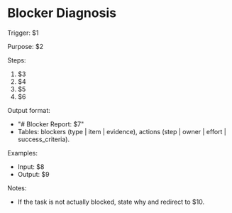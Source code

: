 # Blocker Diagnosis

Trigger: $1

Purpose: $2

Steps:

1. $3
2. $4
3. $5
4. $6

Output format:

- "# Blocker Report: $7"
- Tables: blockers (type | item | evidence), actions (step | owner | effort | success_criteria).

Examples:

- Input: $8
- Output: $9

Notes:

- If the task is not actually blocked, state why and redirect to $10.
